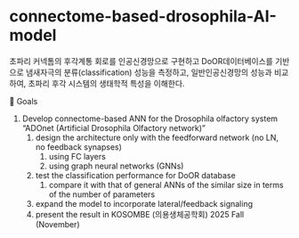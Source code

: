 # connectome-based-drosophila-AI-model
초파리 커넥톰의 후각계통 회로를 인공신경망으로 구현하고 DoOR데이터베이스를 기반으로 냄새자극의 분류(classification) 성능을 측정하고, 일반인공신경망의 성능과 비교하여, 초파리 후각 시스템의 생태학적 특성을 이해한다.

🎯 Goals

1. Develop connectome-based ANN for the Drosophila olfactory system “ADOnet (Artificial Drosophila Olfactory network)”
    1. design the architecture only with the feedforward network (no LN, no feedback synapses)
        1. using FC layers
        2. using graph neural networks (GNNs) 
    2. test the classification performance for DoOR database
        1. compare it with that of general ANNs of the similar size in terms of the number of parameters
    3. expand the model to incorporate lateral/feedback signaling
    4. present the result in KOSOMBE (의용생체공학회) 2025 Fall (November)


